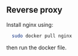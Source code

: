 ## Reverse proxy

Install nginx using:

```sh
  sudo docker pull nginx
```

then run the docker file.
